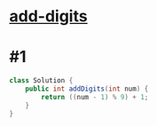 # [add-digits](https://leetcode-cn.com/problems/add-digits/)

# #1

```java
class Solution {
    public int addDigits(int num) {
        return ((num - 1) % 9) + 1;
    }
}

```

